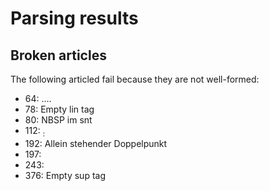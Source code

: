 # Parsing results

## Broken articles

The following articled fail because they are not well-formed:  
- 64: ….
- 78: Empty lin tag <lin/>
- 80: NBSP im snt
- 112: <sub>:</sub>
- 192: Allein stehender Doppelpunkt
- 197: <snt >
- 243: <lin/>
- 376: Empty sup tag
